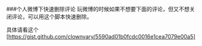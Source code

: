 
###个人微博下快速删除评论
玩微博的时候如果不想要下面的评论，但又不想关闭评论，可以用这个脚本快速删除。

具体请看这个[https://gist.github.com/clownvary/5590ad01b0fcdc0016e1cea7079e00a5]
